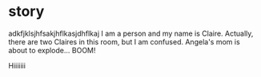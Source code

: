 # story

adkfjklsjhfsakjhflkasjdhflkaj
I am a person and my name is Claire. Actually, there are two Claires in this room, but I am confused. Angela's mom is about to explode... BOOM!


Hiiiiiii
